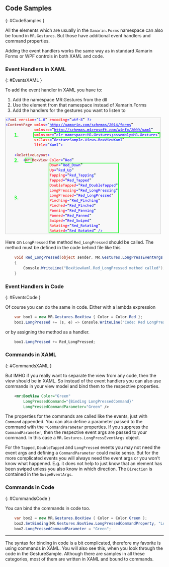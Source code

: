 ## Code Samples
{: #CodeSamples }

All the elements which are usually in the `Xamarin.Forms` namespace can also be found in `MR.Gestures`.
But those have additional event handlers and command properties.

Adding the event handlers works the same way as in standard Xamarin Forms or WPF controls in both XAML and code.

### Event Handlers in XAML
{: #EventsXAML }

To add the event handler in XAML you have to:

1.  Add the namespace MR.Gestures from the dll
2.  Use the element from that namespace instead of Xamarin.Forms
3.  Add the handlers for the gestures you want to listen to

![Sample XAML](../assets/images/xaml.png)

Here on `LongPressed` the method `Red_LongPressed` should be called. The method must be defined in the code behind file like this

~~~~ cs
    void Red_LongPressed(object sender, MR.Gestures.LongPressEventArgs e)
    {
        Console.WriteLine("BoxViewXaml.Red_LongPressed method called");
    }
~~~~

### Event Handlers in Code
{: #EventsCode }

Of course you can do the same in code. Either with a lambda expression

~~~~ cs
    var box1 = new MR.Gestures.BoxView { Color = Color.Red };
    box1.LongPressed += (s, e) => Console.WriteLine("Code: Red LongPressed");
~~~~

or by assigning the method as a handler.

~~~~ cs
    box1.LongPressed += Red_LongPressed;
~~~~

### Commands in XAML
{: #CommandsXAML }

But IMHO if you really want to separate the view from any code, then the view should be in XAML.
So instead of the event handlers you can also use commands in your view model and bind them to the respective properties.

~~~~ xml
    <mr:BoxView Color="Green"
        LongPressedCommand="{Binding LongPressedCommand}"
        LongPressedCommandParameter="Green" />
~~~~

The properties for the commands are called like the events, just with `Command` appended. You can also define a parameter passed to the command with the `*CommandParameter` properties. If you suppress the `CommandParameter`, then the respective event args are passed to your command. In this case a `MR.Gestures.LongPressEventArgs` object.

For the `Tapped`, `DoubleTapped` and `LongPressed` events you may not need the event args and defining a `CommandParameter` could make sense. But for the more complicated events you will always need the event args or you won't know what happened. E.g. it does not help to just know that an element has been swiped unless you also know in which direction. The `Direction` is contained in the `SwipeEventArgs`.

### Commands in Code
{: #CommandsCode }

You can bind the commands in code too.

~~~~ cs
    var box2 = new MR.Gestures.BoxView { Color = Color.Green };
    box2.SetBinding(MR.Gestures.BoxView.LongPressedCommandProperty, "LongPressedCommand");
    box2.LongPressedCommandParameter = "Green";
~~~~

* * *

The syntax for binding in code is a bit complicated, therefore my favorite is using commands in XAML. You will also see this, when you look through the code in the GestureSample. Although there are samples in all these categories, most of them are written in XAML and bound to commands.
